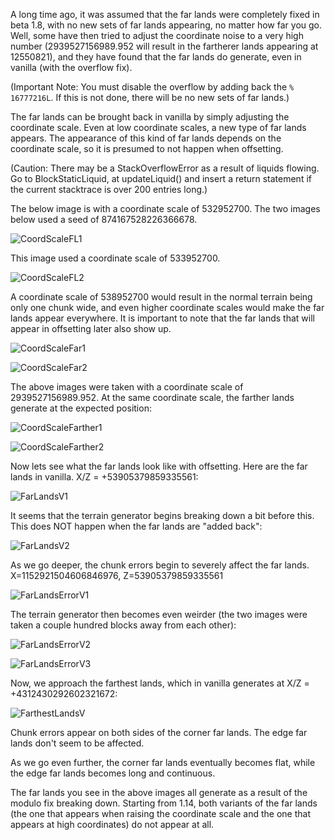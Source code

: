 A long time ago, it was assumed that the far lands were completely fixed in beta 1.8, with no new sets of far lands appearing, no matter how far you go. Well, some have then tried to adjust the coordinate noise to a very high number (2939527156989.952 will result in the fartherer lands appearing at 12550821), and they have found that the far lands do generate, even in vanilla (with the overflow fix).

(Important Note: You must disable the overflow by adding back the `% 16777216L`. If this is not done, there will be no new sets of far lands.)

The far lands can be brought back in vanilla by simply adjusting the coordinate scale. Even at low coordinate scales, a new type of far lands appears. The appearance of this kind of far lands depends on the coordinate scale, so it is presumed to not happen when offsetting.

(Caution: There may be a StackOverflowError as a result of liquids flowing. Go to BlockStaticLiquid, at updateLiquid() and insert a return statement if the current stacktrace is over 200 entries long.)

The below image is with a coordinate scale of 532952700. The two images below used a seed of 874167528226366678.

![CoordScaleFL1](https://raw.githubusercontent.com/ThisTestUser/FarLandsChronicles/master/assets/Ch5/CoordScaleFL1.png)

This image used a coordinate scale of 533952700.

![CoordScaleFL2](https://raw.githubusercontent.com/ThisTestUser/FarLandsChronicles/master/assets/Ch5/CoordScaleFL2.png)

A coordinate scale of 538952700 would result in the normal terrain being only one chunk wide, and even higher coordinate scales would make the far lands appear everywhere. It is important to note that the far lands that will appear in offsetting later also show up.

![CoordScaleFar1](https://raw.githubusercontent.com/ThisTestUser/FarLandsChronicles/master/assets/Ch5/CoordScaleFar1.png)

![CoordScaleFar2](https://raw.githubusercontent.com/ThisTestUser/FarLandsChronicles/master/assets/Ch5/CoordScaleFar2.png)

The above images were taken with a coordinate scale of 2939527156989.952. At the same coordinate scale, the farther lands generate at the expected position:

![CoordScaleFarther1](https://raw.githubusercontent.com/ThisTestUser/FarLandsChronicles/master/assets/Ch5/CoordScaleFarther1.png)

![CoordScaleFarther2](https://raw.githubusercontent.com/ThisTestUser/FarLandsChronicles/master/assets/Ch5/CoordScaleFarther2.png)

Now lets see what the far lands look like with offsetting. Here are the far lands in vanilla. X/Z = +53905379859335561:

![FarLandsV1](https://raw.githubusercontent.com/ThisTestUser/FarLandsChronicles/master/assets/Ch5/FarLandsV1.png)

It seems that the terrain generator begins breaking down a bit before this. This does NOT happen when the far lands are "added back":

![FarLandsV2](https://raw.githubusercontent.com/ThisTestUser/FarLandsChronicles/master/assets/Ch5/FarLandsV2.png)

As we go deeper, the chunk errors begin to severely affect the far lands. X=1152921504606846976, Z=53905379859335561

![FarLandsErrorV1](https://raw.githubusercontent.com/ThisTestUser/FarLandsChronicles/master/assets/Ch5/FarLandsErrorV1.png)

The terrain generator then becomes even weirder (the two images were taken a couple hundred blocks away from each other):

![FarLandsErrorV2](https://raw.githubusercontent.com/ThisTestUser/FarLandsChronicles/master/assets/Ch5/FarLandsErrorV2.png)

![FarLandsErrorV3](https://raw.githubusercontent.com/ThisTestUser/FarLandsChronicles/master/assets/Ch5/FarLandsErrorV3.png)

Now, we approach the farthest lands, which in vanilla generates at X/Z = +4312430292602321672:

![FarthestLandsV](https://raw.githubusercontent.com/ThisTestUser/FarLandsChronicles/master/assets/Ch5/FarthestLandsV.png)

Chunk errors appear on both sides of the corner far lands. The edge far lands don't seem to be affected.

As we go even further, the corner far lands eventually becomes flat, while the edge far lands becomes long and continuous.

The far lands you see in the above images all generate as a result of the modulo fix breaking down. Starting from 1.14, both variants of the far lands (the one that appears when raising the coordinate scale and the one that appears at high coordinates) do not appear at all.